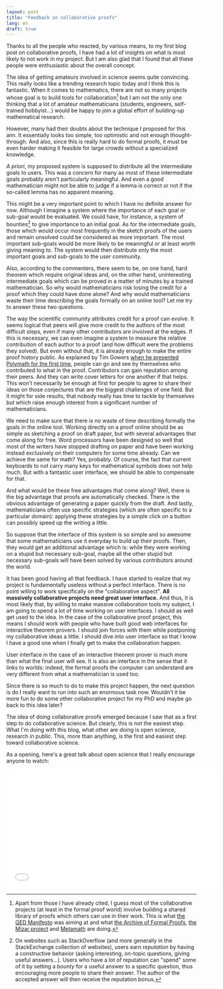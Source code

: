 ```yaml
---
layout: post
title: "Feedback on collaborative proofs"
lang: en
draft: true
---
```


Thanks to all the people who reacted, by various means, to my first blog post on collaborative proofs,
I have had a lot of insights on what is most likely to not work in my project.
But I am also glad that I found that all these people were enthusiastic about the overall concept.

The idea of getting amateurs involved in science seems quite convincing.
This really looks like a trending research topic today and I think this is fantastic.
When it comes to mathematics, there are not so many projects whose goal is to build tools for collaboration[^projects]
but I am not the only one thinking that a lot of amateur mathematicians (students, engineers, self-trained hobbyist...)
would be happy to join a global effort of building-up mathematical research.

However, many had their doubts about the technique I proposed for this aim.
It essentially looks too simple, too optimistic and not enough thought-through.
And also, since this is really hard to do formal proofs,
it must be even harder making it feasible for large crowds without a specialized knowledge.

*A priori*, my proposed system is supposed to distribute all the intermediate goals to users.
This was a concern for many as most of these intermediate goals probably aren't particularly meaningful.
And even a good mathematician might not be able to judge if a lemma is  correct or not if the so-called lemma has no apparent meaning.

This might be a very important point to which I have no definite answer for now.
Although I imagine a system where the importance of each goal or sub-goal would be evaluated.
We could have, for instance, a system of bounties[^bounty] to give importance to an initial goal.
As for the intermediate goals, those which would occur most frequently in the sketch proofs of the users
and remain unsolved could be considered as more important.
The most important sub-goals would be more likely to be meaningful or at least worth giving meaning to.
The system would then distribute only the most important goals and sub-goals to the user community.

Also, according to the commenters, there seem to be, on one hand, hard theorem which require original ideas
and, on the other hand, uninteresting intermediate goals which can be proved in a matter of minutes by a trained mathematician.
So why would mathematicians risk losing the credit for a proof which they could have done alone?
And why would mathematicians waste their time describing the goals formally on an online tool?
Let me try to answer these two questions.

The way the scientific community attributes credit for a proof can evolve.
It seems logical that peers will give more credit to the authors of the most difficult steps,
even if many other contributors are involved at the edges.
If this is necessary, we can even imagine a system to measure the relative contribution of each author to a proof
(and how difficult were the problems they solved).
But even without that, it is already enough to make the entire proof history public.
As explained by Tim Gowers
[when he presented Polymath for the first time](https://gowers.wordpress.com/2009/01/27/is-massively-collaborative-mathematics-possible/),
people can go and see by themselves who contributed to what in the proof.
Contributors can gain reputation among their peers.
And they can write cover letters for one another if that helps.
This won't necessarily be enough at first for people to agree to share their ideas on those conjectures
that are the biggest challenges of one field.
But it might for side results, that nobody really has time to tackle by themselves
but which raise enough interest from a significant number of mathematicians.

We need to make sure that there is no waste of time describing formally the goals in the online tool.
Working directly on a proof online should be as simple as sketching a proof on draft paper,
but with several advantages that come along for free.
Word processors have been designed so well that most of the writers have stopped drafting on paper
and have been working instead exclusively on their computers for some time already.
Can we achieve the same for math? Yes, probably.
Of course, the fact that current keyboards to not carry many keys for mathematical symbols does not help much.
But with a fantastic user interface, we should be able to compensate for that.

And what would be these free advantages that come along?
Well, there is the big advantage that proofs are automatically checked.
There is the obvious advantage of generating a paper quickly from the draft.
And lastly, mathematicians often use specific strategies (which are often specific to a particular domain):
applying these strategies by a simple click on a button can possibly speed up the writing a little.

So suppose that the interface of this system is so simple
and so awesome that some mathematicians use it everyday to build up their proofs.
Then, they would get an additional advantage which is:
while they were working on a stupid but necessary sub-goal,
maybe all the other stupid but necessary sub-goals will have been solved by various contributors around the world.

It has been good having all that feedback.
I have started to realize that my project is fundamentally useless without a perfect interface.
There is no point willing to work specifically on the "collaborative aspect".
**All massively collaborative projects need great user interface.**
And thus, it is most likely that, by willing to make massive collaboration tools my subject,
I am going to spend a lot of time working on user interfaces. I should as well get used to the idea.
In the case of the collaborative proof project, this means I should work with people
who have built good web interfaces for interactive theorem provers.
I should join forces with them while postponing my collaborative ideas a little.
I should dive into user interface so that I know I have a good one when I finally get to make the collaboration happen.

User interface in the case of an interactive theorem prover is much more than what the final user will see.
It is also an interface in the sense that it links to worlds:
indeed, the formal proofs the computer can understand are very different from what a mathematician is used too.

Since there is so much to do to make this project happen,
the next question is do I really want to run into such an enormous task now.
Wouldn't it be more fun to do some other collaborative project for my PhD and maybe go back to this idea later?

The idea of doing collaborative proofs emerged because I saw that as a first step to do collaborative science.
But clearly, this is not the easiest step.
What I'm doing with this blog, what other are doing is open science, research in public.
This, more than anything, is the first and easiest step toward collaborative science.

As a opening, here's a great talk about open science that I really encourage anyone to watch:

<iframe width="560" height="315" src="//www.youtube.com/embed/DnWocYKqvhw" frameborder="0" allowfullscreen></iframe>

[^projects]: Apart from those I have already cited, I guess most of the collaborative projects (at least in the formal proof world) involve building a shared library of proofs which others can use in their work. This is what [the QED Manifesto](http://en.wikipedia.org/wiki/QED_manifesto) was aiming at and what [the Archive of Formal Proofs](http://afp.sourceforge.net/), [the Mizar project](http://en.wikipedia.org/wiki/Mizar_system) and [Metamath](http://en.wikipedia.org/wiki/Metamath) are doing.

[^bounty]: On websites such as StackOverflow (and more generally in the StackExchange collection of websites), users earn *reputation* by having a constructive behavior (asking interesting, on-topic questions, giving useful answers…). Users who have a lot of reputation can "spend" some of it by setting a *bounty* for a useful answer to a specific question, thus encouraging more people to share their answer. The author of the accepted answer will then receive the reputation bonus.
